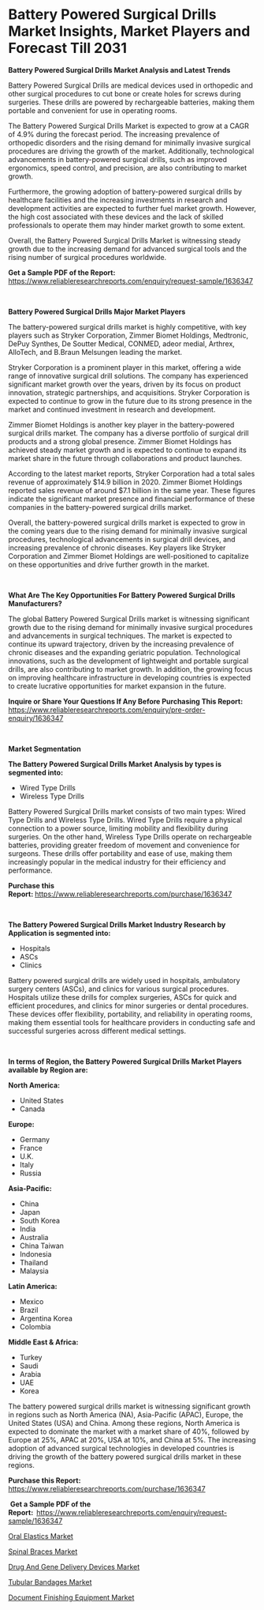 <p><h1>Battery Powered Surgical Drills Market Insights, Market Players and Forecast Till 2031</h1></p><p><strong>Battery Powered Surgical Drills Market Analysis and Latest Trends</strong></p>
<p><p>Battery Powered Surgical Drills are medical devices used in orthopedic and other surgical procedures to cut bone or create holes for screws during surgeries. These drills are powered by rechargeable batteries, making them portable and convenient for use in operating rooms.</p><p>The Battery Powered Surgical Drills Market is expected to grow at a CAGR of 4.9% during the forecast period. The increasing prevalence of orthopedic disorders and the rising demand for minimally invasive surgical procedures are driving the growth of the market. Additionally, technological advancements in battery-powered surgical drills, such as improved ergonomics, speed control, and precision, are also contributing to market growth.</p><p>Furthermore, the growing adoption of battery-powered surgical drills by healthcare facilities and the increasing investments in research and development activities are expected to further fuel market growth. However, the high cost associated with these devices and the lack of skilled professionals to operate them may hinder market growth to some extent.</p><p>Overall, the Battery Powered Surgical Drills Market is witnessing steady growth due to the increasing demand for advanced surgical tools and the rising number of surgical procedures worldwide.</p></p>
<p><strong>Get a Sample PDF of the Report:&nbsp;</strong> <a href="https://www.reliableresearchreports.com/enquiry/request-sample/1636347">https://www.reliableresearchreports.com/enquiry/request-sample/1636347</a></p>
<p>&nbsp;</p>
<p><strong>Battery Powered Surgical Drills Major Market Players</strong></p>
<p><p>The battery-powered surgical drills market is highly competitive, with key players such as Stryker Corporation, Zimmer Biomet Holdings, Medtronic, DePuy Synthes, De Soutter Medical, CONMED, adeor medial, Arthrex, AlloTech, and B.Braun Melsungen leading the market. </p><p>Stryker Corporation is a prominent player in this market, offering a wide range of innovative surgical drill solutions. The company has experienced significant market growth over the years, driven by its focus on product innovation, strategic partnerships, and acquisitions. Stryker Corporation is expected to continue to grow in the future due to its strong presence in the market and continued investment in research and development.</p><p>Zimmer Biomet Holdings is another key player in the battery-powered surgical drills market. The company has a diverse portfolio of surgical drill products and a strong global presence. Zimmer Biomet Holdings has achieved steady market growth and is expected to continue to expand its market share in the future through collaborations and product launches.</p><p>According to the latest market reports, Stryker Corporation had a total sales revenue of approximately $14.9 billion in 2020. Zimmer Biomet Holdings reported sales revenue of around $7.1 billion in the same year. These figures indicate the significant market presence and financial performance of these companies in the battery-powered surgical drills market.</p><p>Overall, the battery-powered surgical drills market is expected to grow in the coming years due to the rising demand for minimally invasive surgical procedures, technological advancements in surgical drill devices, and increasing prevalence of chronic diseases. Key players like Stryker Corporation and Zimmer Biomet Holdings are well-positioned to capitalize on these opportunities and drive further growth in the market.</p></p>
<p>&nbsp;</p>
<p><strong>What Are The Key Opportunities For Battery Powered Surgical Drills Manufacturers?</strong></p>
<p><p>The global Battery Powered Surgical Drills market is witnessing significant growth due to the rising demand for minimally invasive surgical procedures and advancements in surgical techniques. The market is expected to continue its upward trajectory, driven by the increasing prevalence of chronic diseases and the expanding geriatric population. Technological innovations, such as the development of lightweight and portable surgical drills, are also contributing to market growth. In addition, the growing focus on improving healthcare infrastructure in developing countries is expected to create lucrative opportunities for market expansion in the future.</p></p>
<p><strong>Inquire or Share Your Questions If Any Before Purchasing This Report:</strong> <a href="https://www.reliableresearchreports.com/enquiry/pre-order-enquiry/1636347">https://www.reliableresearchreports.com/enquiry/pre-order-enquiry/1636347</a></p>
<p>&nbsp;</p>
<p><strong>Market Segmentation</strong></p>
<p><strong>The Battery Powered Surgical Drills Market Analysis by types is segmented into:</strong></p>
<p><ul><li>Wired Type Drills</li><li>Wireless Type Drills</li></ul></p>
<p><p>Battery Powered Surgical Drills market consists of two main types: Wired Type Drills and Wireless Type Drills. Wired Type Drills require a physical connection to a power source, limiting mobility and flexibility during surgeries. On the other hand, Wireless Type Drills operate on rechargeable batteries, providing greater freedom of movement and convenience for surgeons. These drills offer portability and ease of use, making them increasingly popular in the medical industry for their efficiency and performance.</p></p>
<p><strong>Purchase this Report:&nbsp;</strong><a href="https://www.reliableresearchreports.com/purchase/1636347">https://www.reliableresearchreports.com/purchase/1636347</a></p>
<p>&nbsp;</p>
<p><strong>The Battery Powered Surgical Drills Market Industry Research by Application is segmented into:</strong></p>
<p><ul><li>Hospitals</li><li>ASCs</li><li>Clinics</li></ul></p>
<p><p>Battery powered surgical drills are widely used in hospitals, ambulatory surgery centers (ASCs), and clinics for various surgical procedures. Hospitals utilize these drills for complex surgeries, ASCs for quick and efficient procedures, and clinics for minor surgeries or dental procedures. These devices offer flexibility, portability, and reliability in operating rooms, making them essential tools for healthcare providers in conducting safe and successful surgeries across different medical settings.</p></p>
<p>&nbsp;</p>
<p><strong>In terms of Region, the Battery Powered Surgical Drills Market Players available by Region are:</strong></p>
<p>
    <p> <strong> North America: </strong>
        <ul>
            <li>United States</li>
            <li>Canada</li>
        </ul>
        </p> 
    <p> <strong> Europe: </strong>
        <ul>
            <li>Germany</li>
            <li>France</li>
            <li>U.K.</li>
            <li>Italy</li>
            <li>Russia</li>
        </ul>
        </p> 
    <p> <strong> Asia-Pacific: </strong>
        <ul>
            <li>China</li>
            <li>Japan</li>
            <li>South Korea</li>
            <li>India</li>
            <li>Australia</li>
            <li>China Taiwan</li>
            <li>Indonesia</li>
            <li>Thailand</li>
            <li>Malaysia</li>
        </ul>
        </p> 
    <p> <strong> Latin America: </strong>
        <ul>
            <li>Mexico</li>
            <li>Brazil</li>
            <li>Argentina Korea</li>
            <li>Colombia</li>
        </ul>
        </p> 
    <p> <strong> Middle East & Africa: </strong>
        <ul>
            <li>Turkey</li>
            <li>Saudi</li>
            <li>Arabia</li>
            <li>UAE</li>
            <li>Korea</li>
        </ul>
    </p>
    </p>
<p><p>The battery powered surgical drills market is witnessing significant growth in regions such as North America (NA), Asia-Pacific (APAC), Europe, the United States (USA) and China. Among these regions, North America is expected to dominate the market with a market share of 40%, followed by Europe at 25%, APAC at 20%, USA at 10%, and China at 5%. The increasing adoption of advanced surgical technologies in developed countries is driving the growth of the battery powered surgical drills market in these regions.</p></p>
<p><strong>Purchase this Report: </strong><a href="https://www.reliableresearchreports.com/purchase/1636347">https://www.reliableresearchreports.com/purchase/1636347</a></p>
<p>&nbsp;<strong>Get a Sample PDF of the Report:&nbsp;&nbsp;</strong><a href="https://www.reliableresearchreports.com/enquiry/request-sample/1636347">https://www.reliableresearchreports.com/enquiry/request-sample/1636347</a></p>
<p><strong></strong></p>
<p><p><a href="https://medium.com/@magaliortiz1955/oral-elastics-market-competitive-analysis-market-trends-and-forecast-to-2031-7cd35aa1c01a">Oral Elastics Market</a></p><p><a href="https://medium.com/@marcellakin2023/spinal-braces-market-size-and-market-trends-complete-industry-overview-2024-to-2031-143296fd959c">Spinal Braces Market</a></p><p><a href="https://medium.com/@joycelucas56/drug-and-gene-delivery-devices-market-size-market-outlook-and-market-forecast-2024-to-2031-f54b915cc281">Drug And Gene Delivery Devices Market</a></p><p><a href="https://medium.com/@marcellakin2023/tubular-bandages-market-furnishes-information-on-market-share-market-trends-and-market-growth-400b13b6b539">Tubular Bandages Market</a></p><p><a href="https://github.com/pjcfca/Market-Research-Report-List-1/blob/main/document-finishing-equipment-market.md">Document Finishing Equipment Market</a></p></p>
